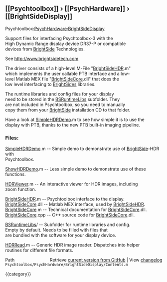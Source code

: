 ## [[Psychtoolbox]] &#8250; [[PsychHardware]] &#8250; [[BrightSideDisplay]]

Psychtoolbox:[PsychHardware](PsychHardware):[BrightSideDisplay](BrightSideDisplay)  
  
Support files for interfacing Psychtoolbox-3 with the  
High Dynamic Range display device DR37-P or compatible  
devices from [BrightSide](BrightSide) Technologies.  
  
See http://www.brightsidetech.com  
  
The driver consists of a high-level M-File "[BrightSideHDR](BrightSideHDR).m"  
which implements the user callable PTB interface and a low-  
level Matlab MEX file "[BrightSideCore](BrightSideCore).dll" that does the  
low level interfacing to [BrightSides](BrightSides) libraries.  
  
The runtime libraries and config files for your display  
need to be stored in the [BSRuntimeLibs](BSRuntimeLibs) subfolder. They  
are not included in Psychtoolbox, so you need to manually  
copy them from your [BrightSide](BrightSide) installation CD to that folder.  
  
Have a look at [SimpleHDRDemo](SimpleHDRDemo).m to see how simple it is to use the  
display with PTB, thanks to the new PTB built-in imaging pipeline.  
  
### Files:  
  
[SimpleHDRDemo](SimpleHDRDemo).m       -- Simple demo to demonstrate use of [BrightSide](BrightSide)-HDR with  
                         Psychtoolbox.  
  
[ShowHDRDemo](ShowHDRDemo).m         -- Less simple demo to demonstrate use of these functions.  
  
[HDRViewer](HDRViewer).m           -- An interactive viewer for HDR images, including  
                         zoom function.  
  
[BrightSideHDR](BrightSideHDR).m       -- Psychtoolbox interface to the display.  
[BrightSideCore](BrightSideCore).dll    -- Matlab MEX interface, used by [BrightSideHDR](BrightSideHDR).  
[BrightSideCore](BrightSideCore).m      -- Technical documentation for [BrightSideCore](BrightSideCore).dll.  
[BrightSideCore](BrightSideCore).cpp    -- C++ source code for [BrightSideCore](BrightSideCore).dll.  
  
[BSRuntimeLibs](BSRuntimeLibs)/        -- Subfolder for runtime libraries and config.  
                         Empty by default. Needs to be filled with files that  
                         are bundled with the software for your display device.  
  
[HDRRead](HDRRead).m             -- Generic HDR image reader. Dispatches into helper  
                         routines for different file formats.  
  




<div class="code_header" style="text-align:right;">
  <span style="float:left;">Path&nbsp;&nbsp;</span> <span class="counter">Retrieve <a href=
  "https://raw.github.com/Psychtoolbox-3/Psychtoolbox-3/beta/Psychtoolbox/PsychHardware/BrightSideDisplay/Contents.m">current version from GitHub</a> | View <a href=
  "https://github.com/Psychtoolbox-3/Psychtoolbox-3/commits/beta/Psychtoolbox/PsychHardware/BrightSideDisplay/Contents.m">changelog</a></span>
</div>
<div class="code">
  <code>Psychtoolbox/PsychHardware/BrightSideDisplay/Contents.m</code>
</div>

{{category}}